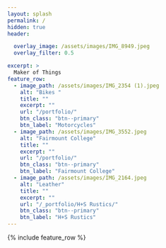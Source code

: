 ```yaml
---
layout: splash
permalink: /
hidden: true
header:

  overlay_image: /assets/images/IMG_8949.jpeg
  overlay_filter: 0.5 

excerpt: >
  Maker of Things
feature_row:
  - image_path: /assets/images/IMG_2354 (1).jpeg
    alt: "Bikes "
    title: ""
    excerpt: ""
    url: "/portfolio/"
    btn_class: "btn--primary"
    btn_label: "Motorcycles"
  - image_path: /assets/images/IMG_3552.jpeg
    alt: "Fairmount College"
    title: ""
    excerpt: ""
    url: "/portfolio/"
    btn_class: "btn--primary"
    btn_label: "Fairmount College"
  - image_path: /assets/images/IMG_2164.jpeg
    alt: "Leather"
    title: ""
    excerpt: ""
    url: "/_portfolio/H+S Rustics/"
    btn_class: "btn--primary"
    btn_label: "H+S Rustics"      
---
```


{% include feature_row %}
